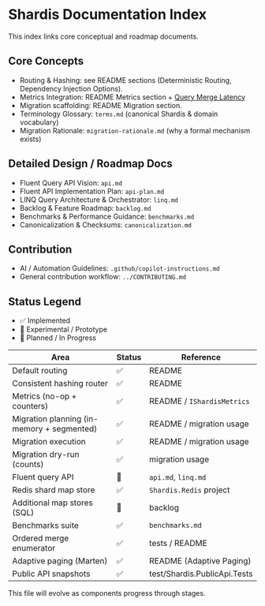 # Shardis Documentation Index

This index links core conceptual and roadmap documents.

## Core Concepts

- Routing & Hashing: see README sections (Deterministic Routing, Dependency Injection Options).
- Metrics Integration: README Metrics section + [Query Merge Latency](./query-latency.md)
- Migration scaffolding: README Migration section.
- Terminology Glossary: `terms.md` (canonical Shardis & domain vocabulary)
- Migration Rationale: `migration-rationale.md` (why a formal mechanism exists)

## Detailed Design / Roadmap Docs

- Fluent Query API Vision: `api.md`
- Fluent API Implementation Plan: `api-plan.md`
- LINQ Query Architecture & Orchestrator: `linq.md`
- Backlog & Feature Roadmap: `backlog.md`
- Benchmarks & Performance Guidance: `benchmarks.md`
- Canonicalization & Checksums: `canonicalization.md`

## Contribution

- AI / Automation Guidelines: `.github/copilot-instructions.md`
- General contribution workflow: `../CONTRIBUTING.md`

## Status Legend

- ✅ Implemented
- 🧪 Experimental / Prototype
- 🚧 Planned / In Progress

| Area | Status | Reference |
|------|--------|-----------|
| Default routing | ✅ | README |
| Consistent hashing router | ✅ | README |
| Metrics (no-op + counters) | ✅ | README / `IShardisMetrics` |
| Migration planning (in-memory + segmented) | ✅ | README / migration usage |
| Migration execution | ✅ | README / migration usage |
| Migration dry-run (counts) | ✅ | migration usage |
| Fluent query API | 🚧 | `api.md`, `linq.md` |
| Redis shard map store | ✅ | `Shardis.Redis` project |
| Additional map stores (SQL) | 🚧 | backlog |
| Benchmarks suite | ✅ | `benchmarks.md` |
| Ordered merge enumerator | ✅ | tests / README |
| Adaptive paging (Marten) | ✅ | README (Adaptive Paging) |
| Public API snapshots | ✅ | test/Shardis.PublicApi.Tests |

This file will evolve as components progress through stages.
